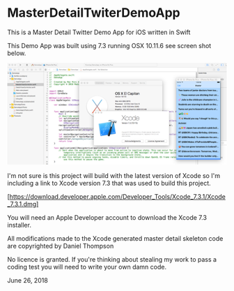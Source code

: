 # MasterDetailTwiterDemoApp
This is a Master Detail Twitter Demo App for iOS written in Swift

This Demo App was built using 7.3 running OSX 10.11.6 see screen shot below.

![Build Env](build-env-screenshot.png)

I'm not sure is this project will build with the latest version of Xcode so I'm including a link to Xcode version 7.3 that was used to build this project.

[https://download.developer.apple.com/Developer_Tools/Xcode_7.3.1/Xcode_7.3.1.dmg]

You will need an Apple Developer account to download the Xcode 7.3 installer.

All modifications made to the Xcode generated master detail skeleton code are copyrighted by Daniel Thompson

No licence is granted. If you're thinking about stealing my work to pass a coding test you will need to write your own damn code.

June 26, 2018
